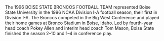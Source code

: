 The 1996 BOISE STATE BRONCOS FOOTBALL TEAM represented Boise State University in the 1996 NCAA Division I-A football season, their first in Division I-A. The Broncos competed in the Big West Conference and played their home games at Bronco Stadium in Boise, Idaho. Led by fourth-year head coach Pokey Allen and interim head coach Tom Mason, Boise State finished the season 2–10 and 1–4 in conference play.
